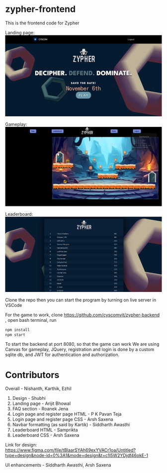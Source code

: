 # zypher-frontend

This is the frontend code for Zypher

Landing page:
![landing page](/imgs/pic_one.png)

Gameplay:
![gameplay](/imgs/pic_gameplay.png)

Leaderboard:
![leaderboard](/imgs/Final.png)

Clone the repo then
you can start the program by turning on live server in VSCode

For the game to work, clone https://github.com/cyscomvit/zypher-backend , open bash terminal, run 
```
npm install
npm start
```
To start the backend at port 8080, so that the game can work
We are using Canvas for gameplay, JQuery, registration and login is done by a custom sqlite db,  and JWT for authentication and authorization.


# Contributors

Overall - Nishanth, Karthik, Ezhil

1. Design - Shubhi 
2. Landing page - Arijit Bhowal
3. FAQ section - Roanek Jena
4. Login page and register page HTML - P K Pavan Teja
5. Login page and register page CSS - Arsh Saxena
6. Navbar formatting (as said by Kartik) - Siddharth Awasthi
7. Leaderboard HTML - Samprikta
8. Leaderboard CSS - Arsh Saxena

Link for design: https://www.figma.com/file/tBlaarSYAh69exYVACr1oa/Untitled?type=design&node-id=0%3A1&mode=design&t=c1l5W2YDjdf46okE-1

UI enhancements - Siddharth Awasthi, Arsh Saxena
